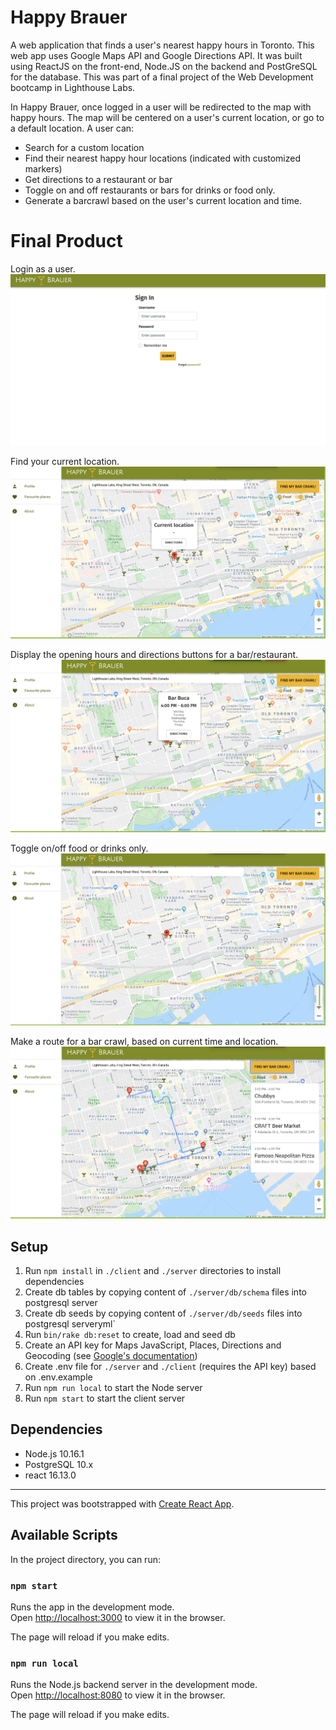 # Happy Brauer
A web application that finds a user's nearest happy hours in Toronto. This web app uses Google Maps API and Google Directions API. It was built using ReactJS on the front-end, Node.JS on the backend and PostGreSQL for the database. This was part of a final project of the Web Development bootcamp in Lighthouse Labs.

In Happy Brauer, once logged in a user will be redirected to the map with happy hours. The map will be centered on a user's current location, or go to a default location. A user can:

* Search for a custom location
* Find their nearest happy hour locations (indicated with customized markers)
* Get directions to a restaurant or bar
* Toggle on and off restaurants or bars for drinks or food only.
* Generate a barcrawl based on the user's current location and time. 

# Final Product

Login as a user.
!["Screenshot of Login Page"](docs/Login1.png)

Find your current location.
!["Screenshot of Current Location"](docs/CurrentLocation2.png)

Display the opening hours and directions buttons for a bar/restaurant.
!["Screenshot of custom marker"](docs/Marker3.png)

Toggle on/off food or drinks only.
!["Screenshot of food toggle"](docs/FoodToggle4.png)

Make a route for a bar crawl, based on current time and location.
!["Screenshot of bar crawl"](docs/BarCrawlFeature5.png)

## Setup

1. Run `npm install` in `./client` and `./server` directories to install dependencies
2. Create db tables by copying content of `./server/db/schema` files into postgresql server
3. Create db seeds by copying content of `./server/db/seeds` files into postgresql serveryml`
4. Run `bin/rake db:reset` to create, load and seed db
5. Create an API key for Maps JavaScript, Places, Directions and Geocoding (see [Google's documentation](https://developers.google.com/maps/documentation/javascript/get-api-key))
6. Create .env file for `./server` and `./client` (requires the API key) based on .env.example
7. Run `npm run local` to start the Node server
8. Run `npm start` to start the client server

## Dependencies

* Node.js 10.16.1
* PostgreSQL 10.x
* react 16.13.0

---
This project was bootstrapped with [Create React App](https://github.com/facebook/create-react-app).

## Available Scripts

In the project directory, you can run:

### `npm start`

Runs the app in the development mode.<br />
Open [http://localhost:3000](http://localhost:3000) to view it in the browser.

The page will reload if you make edits.<br />

### `npm run local`

Runs the Node.js backend server in the development mode.<br />
Open [http://localhost:8080](http://localhost:8080) to view it in the browser.

The page will reload if you make edits.<br />